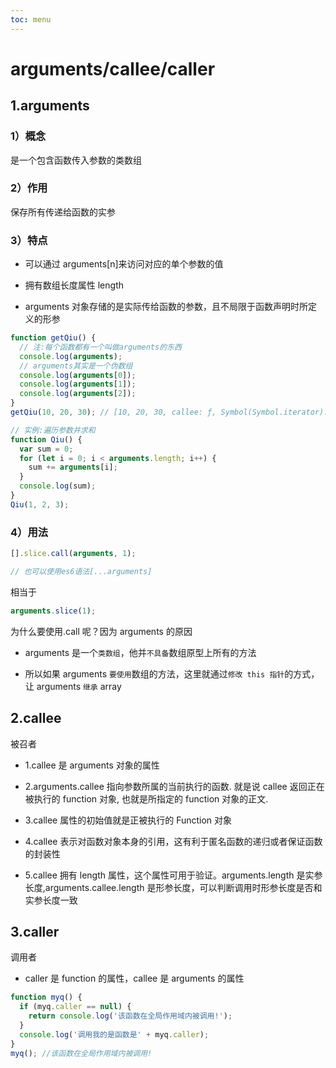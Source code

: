 ```yaml
---
toc: menu
---
```


# arguments/callee/caller

## 1.arguments

### 1）概念

是一个包含函数传入参数的类数组

### 2）作用

保存所有传递给函数的实参

### 3）特点

- 可以通过 arguments[n]来访问对应的单个参数的值

- 拥有数组长度属性 length

- arguments 对象存储的是实际传给函数的参数，且不局限于函数声明时所定义的形参

```js
function getQiu() {
  // 注:每个函数都有一个叫做arguments的东西
  console.log(arguments);
  // arguments其实是一个伪数组
  console.log(arguments[0]);
  console.log(arguments[1]);
  console.log(arguments[2]);
}
getQiu(10, 20, 30); // [10, 20, 30, callee: ƒ, Symbol(Symbol.iterator): ƒ]
```

```js
// 实例:遍历参数并求和
function Qiu() {
  var sum = 0;
  for (let i = 0; i < arguments.length; i++) {
    sum += arguments[i];
  }
  console.log(sum);
}
Qiu(1, 2, 3);
```

### 4）用法

```js
[].slice.call(arguments, 1);

// 也可以使用es6语法[...arguments]
```

相当于

```js
arguments.slice(1);
```

为什么要使用.call 呢？因为 arguments 的原因

- arguments 是一个`类数组`，他并`不具备`数组原型上所有的方法

- 所以如果 arguments `要使用`数组的方法，这里就通过`修改 this 指针`的方式，让 arguments `继承` array

## 2.callee

被召者

- 1.callee 是 arguments 对象的属性

- 2.arguments.callee 指向参数所属的当前执行的函数. 就是说 callee 返回正在被执行的 function 对象, 也就是所指定的 function 对象的正文.

- 3.callee 属性的初始值就是正被执行的 Function 对象

- 4.callee 表示对函数对象本身的引用，这有利于匿名函数的递归或者保证函数的封装性

- 5.callee 拥有 length 属性，这个属性可用于验证。arguments.length 是实参长度,arguments.callee.length 是形参长度，可以判断调用时形参长度是否和实参长度一致

## 3.caller

调用者

- caller 是 function 的属性，callee 是 arguments 的属性

```js
function myq() {
  if (myq.caller == null) {
    return console.log('该函数在全局作用域内被调用!');
  }
  console.log('调用我的是函数是' + myq.caller);
}
myq(); //该函数在全局作用域内被调用!
```
